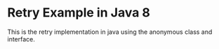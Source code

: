 # Retry Example in Java 8

This is the retry implementation in java using the anonymous class and interface.
